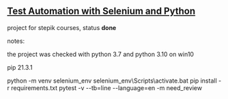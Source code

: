 ## [Test Automation with Selenium and Python](https://stepik.org/course/575/)

project for stepik courses, status **done**

notes:

the project was checked with python 3.7 and python 3.10 on win10

pip 21.3.1

python -m venv selenium_env
selenium_env\Scripts\activate.bat
pip install -r requirements.txt
pytest -v --tb=line --language=en -m need_review

